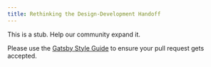 ```yaml
---
title: Rethinking the Design-Development Handoff
---
```


This is a stub. Help our community expand it.

Please use the [Gatsby Style Guide](/contributing/gatsby-style-guide/) to ensure your
pull request gets accepted.